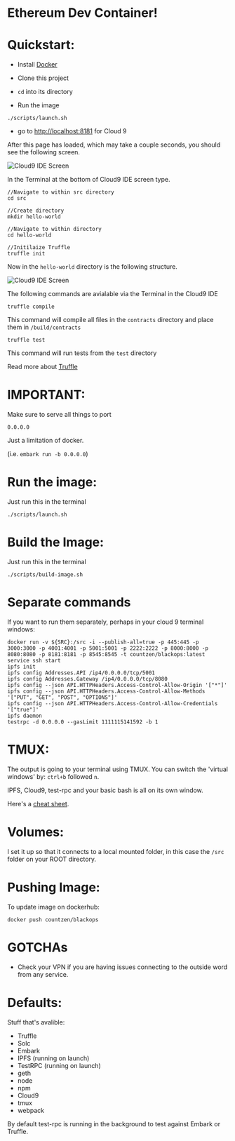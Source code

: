 Ethereum Dev Container!
=======================

Quickstart:
===========
* Install [Docker](https://www.docker.com/community-edition)

* Clone this project

* `cd` into its directory


* Run the image
```
./scripts/launch.sh
```
* go to [http://localhost:8181](http://localhost:8181) for Cloud 9

After this page has loaded, which may take a couple seconds, you should see the following screen.

![Cloud9 IDE Screen](https://github.com/rckprtrdv/dockerized-eth-ide/blob/master/proj_example.png)

In the Terminal at the bottom of Cloud9 IDE screen type.

```
//Navigate to within src directory
cd src

//Create directory
mkdir hello-world

//Navigate to within directory
cd hello-world

//Initilaize Truffle
truffle init
```

Now in the `hello-world` directory is the following structure.

![Cloud9 IDE Screen](https://github.com/rckprtrdv/dockerized-eth-ide/blob/master/dir_example_2.png)


The following commands are avialable via the Terminal in the Cloud9 IDE

```
truffle compile
```
This command will compile all files in the `contracts` directory and place them in `/build/contracts`

```
truffle test
```
This command will run tests from the `test` directory

Read more about [Truffle](http://truffleframework.com/docs/)




IMPORTANT:
==========
Make sure to serve all things to port 
```
0.0.0.0
```

Just a limitation of docker.

(i.e. ```embark run -b 0.0.0.0```)

Run the image:
==============
Just run this in the terminal 
```
./scripts/launch.sh
```

Build the Image:
================
Just run this in the terminal 
```
./scripts/build-image.sh
```

Separate commands
=================
If you want to run them separately, perhaps in your cloud 9 terminal windows:
```
docker run -v ${SRC}:/src -i --publish-all=true -p 445:445 -p 3000:3000 -p 4001:4001 -p 5001:5001 -p 2222:2222 -p 8000:8000 -p 8080:8080 -p 8181:8181 -p 8545:8545 -t countzen/blackops:latest
service ssh start
ipfs init
ipfs config Addresses.API /ip4/0.0.0.0/tcp/5001
ipfs config Addresses.Gateway /ip4/0.0.0.0/tcp/8080
ipfs config --json API.HTTPHeaders.Access-Control-Allow-Origin '["*"]'
ipfs config --json API.HTTPHeaders.Access-Control-Allow-Methods '["PUT", "GET", "POST", "OPTIONS"]'
ipfs config --json API.HTTPHeaders.Access-Control-Allow-Credentials '["true"]'
ipfs daemon
testrpc -d 0.0.0.0 --gasLimit 1111115141592 -b 1
```

TMUX:
=====
The output is going to your terminal using TMUX. You can switch the 'virtual windows' by:
`ctrl+b` followed `n`.

IPFS, Cloud9, test-rpc and your basic bash is all on its own window.

Here's a [cheat sheet](https://tmuxcheatsheet.com/).

Volumes:
========
I set it up so that it connects to a local mounted folder, in this case the `/src` folder on your ROOT directory. 

Pushing Image:
==============
To update image on dockerhub:
```
docker push countzen/blackops
```

GOTCHAs
=======
- Check your VPN if you are having issues connecting to the outside word from any service.

Defaults:
========
Stuff that's avalible:
* Truffle
* Solc
* Embark
* IPFS (running on launch)
* TestRPC (running on launch)
* geth
* node
* npm
* Cloud9
* tmux
* webpack


By default test-rpc is running in the background to test against Embark or Truffle.
